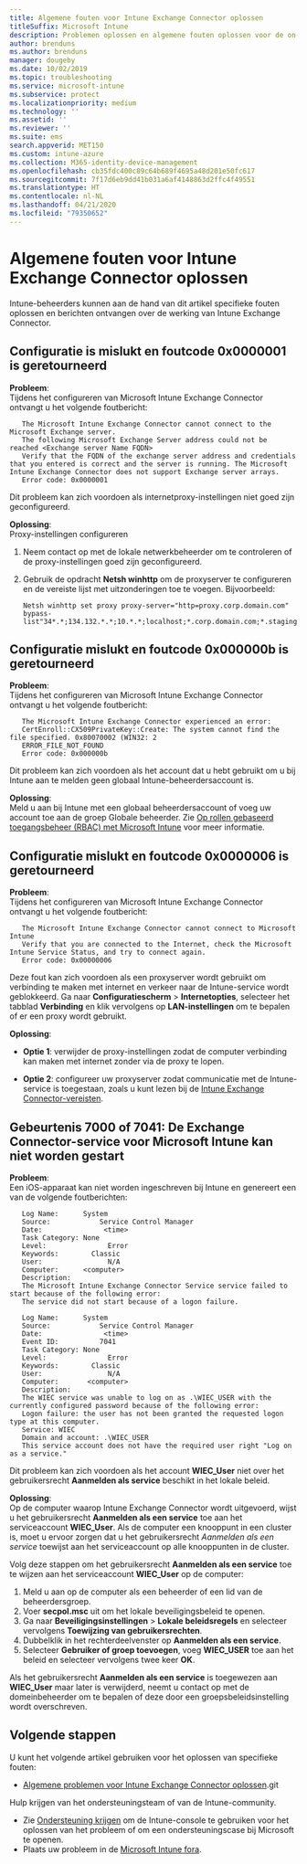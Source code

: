 ```yaml
---
title: Algemene fouten voor Intune Exchange Connector oplossen
titleSuffix: Microsoft Intune
description: Problemen oplossen en algemene fouten oplossen voor de on-premises Microsoft Intune Exchange Connector
author: brenduns
ms.author: brenduns
manager: dougeby
ms.date: 10/02/2019
ms.topic: troubleshooting
ms.service: microsoft-intune
ms.subservice: protect
ms.localizationpriority: medium
ms.technology: ''
ms.assetid: ''
ms.reviewer: ''
ms.suite: ems
search.appverid: MET150
ms.custom: intune-azure
ms.collection: M365-identity-device-management
ms.openlocfilehash: cb35fdc400c89c64b689f4695a48d201e50fc617
ms.sourcegitcommit: 7f17d6eb9dd41b031a6af4148863d2ffc4f49551
ms.translationtype: HT
ms.contentlocale: nl-NL
ms.lasthandoff: 04/21/2020
ms.locfileid: "79350652"
---
```

# <a name="resolve-common-errors-for-the-intune-exchange-connector"></a>Algemene fouten voor Intune Exchange Connector oplossen

Intune-beheerders kunnen aan de hand van dit artikel specifieke fouten oplossen en berichten ontvangen over de werking van Intune Exchange Connector.  

## <a name="configuration-failed-and-returned-error-code-0x0000001"></a>Configuratie is mislukt en foutcode 0x0000001 is geretourneerd

**Probleem**:  
Tijdens het configureren van Microsoft Intune Exchange Connector ontvangt u het volgende foutbericht:

```
   The Microsoft Intune Exchange Connector cannot connect to the Microsoft Exchange server.  
   The following Microsoft Exchange Server address could not be reached <Exchange server Name FQDN>  
   Verify that the FQDN of the exchange server address and credentials that you entered is correct and the server is running. The Microsoft Intune Exchange Connector does not support Exchange server arrays.  
   Error code: 0x0000001  
```

Dit probleem kan zich voordoen als internetproxy-instellingen niet goed zijn geconfigureerd.

**Oplossing**:  
Proxy-instellingen configureren
1. Neem contact op met de lokale netwerkbeheerder om te controleren of de proxy-instellingen goed zijn geconfigureerd. 
2. Gebruik de opdracht **Netsh winhttp** om de proxyserver te configureren en de vereiste lijst met uitzonderingen toe te voegen. Bijvoorbeeld:  

   ```
   Netsh winhttp set proxy proxy-server="http=proxy.corp.domain.com" bypass-list"34*.*;134.132.*.*;10.*.*;localhost;*.corp.domain.com;*.staging.domain.com"
   ```

## <a name="configuration-failed-and-returned-error-code-0x000000b"></a>Configuratie mislukt en foutcode 0x000000b is geretourneerd   

**Probleem**:  
Tijdens het configureren van Microsoft Intune Exchange Connector ontvangt u het volgende foutbericht:  

```
   The Microsoft Intune Exchange Connector experienced an error:  
   CertEnroll::CX509PrivateKey::Create: The system cannot find the file specified. 0x80070002 (WIN32: 2  
   ERROR_FILE_NOT_FOUND  
   Error code: 0x000000b  
```
Dit probleem kan zich voordoen als het account dat u hebt gebruikt om u bij Intune aan te melden geen globaal Intune-beheerdersaccount is.

**Oplossing**:  
Meld u aan bij Intune met een globaal beheerdersaccount of voeg uw account toe aan de groep Globale beheerder. Zie [Op rollen gebaseerd toegangsbeheer (RBAC) met Microsoft Intune](../fundamentals/role-based-access-control.md) voor meer informatie.

## <a name="configuration-failed-and-returned-error-code-0x0000006"></a>Configuratie mislukt en foutcode 0x0000006 is geretourneerd

**Probleem**:  
Tijdens het configureren van Microsoft Intune Exchange Connector ontvangt u het volgende foutbericht:  

```  
   The Microsoft Intune Exchange Connector cannot connect to Microsoft Intune  
   Verify that you are connected to the Internet, check the Microsoft Intune Service Status, and try to connect again.  
   Error code: 0x00000006  
```  
Deze fout kan zich voordoen als een proxyserver wordt gebruikt om verbinding te maken met internet en verkeer naar de Intune-service wordt geblokkeerd. Ga naar **Configuratiescherm** > **Internetopties**, selecteer het tabblad **Verbinding** en klik vervolgens op **LAN-instellingen** om te bepalen of er een proxy wordt gebruikt.

**Oplossing**:  

- **Optie 1**: verwijder de proxy-instellingen zodat de computer verbinding kan maken met internet zonder via de proxy te lopen.  

- **Optie 2**: configureer uw proxyserver zodat communicatie met de Intune-service is toegestaan, zoals u kunt lezen bij de [Intune Exchange Connector-vereisten](exchange-connector-install.md#intune-exchange-connector-requirements).



## <a name="event-7000-or-7041-microsoft-intune-exchange-connector-service-wont-start"></a>Gebeurtenis 7000 of 7041: De Exchange Connector-service voor Microsoft Intune kan niet worden gestart

**Probleem**:  
Een iOS-apparaat kan niet worden ingeschreven bij Intune en genereert een van de volgende foutberichten:  

```  
   Log Name:      System
   Source:            Service Control Manager
   Date:               <time>
   Task Category: None
   Level:               Error
   Keywords:        Classic
   User:                N/A
   Computer:      <computer>
   Description:
   The Microsoft Intune Exchange Connector Service service failed to start because of the following error:  
   The service did not start because of a logon failure.
```  

```  
   Log Name:      System
   Source:            Service Control Manager
   Date:               <time>
   Event ID:          7041
   Task Category: None
   Level:               Error   
   Keywords:        Classic
   User:                N/A
   Computer:       <computer>
   Description:
   The WIEC service was unable to log on as .\WIEC_USER with the currently configured password because of the following error:
   Logon failure: the user has not been granted the requested logon type at this computer.
   Service: WIEC
   Domain and account: .\WIEC_USER
   This service account does not have the required user right "Log on as a service."  
```
Dit probleem kan zich voordoen als het account **WIEC_User** niet over het gebruikersrecht **Aanmelden als service** beschikt in het lokale beleid.

**Oplossing**:  
Op de computer waarop Intune Exchange Connector wordt uitgevoerd, wijst u het gebruikersrecht **Aanmelden als een service** toe aan het serviceaccount **WIEC_User**. Als de computer een knooppunt in een cluster is, moet u ervoor zorgen dat u het gebruikersrecht *Aanmelden als een service* toewijst aan het serviceaccount op alle knooppunten in de cluster.  

Volg deze stappen om het gebruikersrecht **Aanmelden als een service** toe te wijzen aan het serviceaccount **WIEC_User** op de computer:

1. Meld u aan op de computer als een beheerder of een lid van de beheerdersgroep.
2. Voer **secpol.msc** uit om het lokale beveiligingsbeleid te openen.
3. Ga naar **Beveiligingsinstellingen** > **Lokale beleidsregels** en selecteer vervolgens **Toewijzing van gebruikersrechten**.
4. Dubbelklik in het rechterdeelvenster op **Aanmelden als een service**.
5. Selecteer **Gebruiker of groep toevoegen**, voeg **WIEC_USER** toe aan het beleid en selecteer vervolgens twee keer **OK**.

Als het gebruikersrecht **Aanmelden als een service** is toegewezen aan **WIEC_User** maar later is verwijderd, neemt u contact op met de domeinbeheerder om te bepalen of deze door een groepsbeleidsinstelling wordt overschreven.  

## <a name="next-steps"></a>Volgende stappen  

U kunt het volgende artikel gebruiken voor het oplossen van specifieke fouten:
- [Algemene problemen voor Intune Exchange Connector oplossen](troubleshoot-exchange-connector-common-problems.md).git 

Hulp krijgen van het ondersteuningsteam of van de Intune-community.
- Zie [Ondersteuning krijgen](../fundamentals/get-support.md) om de Intune-console te gebruiken voor het oplossen van het probleem of om een ondersteuningscase bij Microsoft te openen. 
- Plaats uw probleem in de [Microsoft Intune fora](https://social.technet.microsoft.com/Forums/en-US/home?forum=microsoftintuneprod).  
